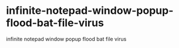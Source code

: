 # infinite-notepad-window-popup-flood-bat-file-virus
infinite notepad window popup flood bat file virus

